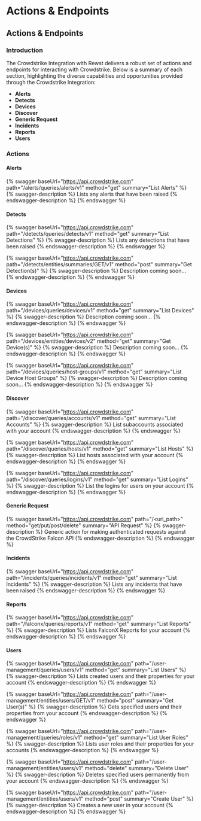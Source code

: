 # Actions & Endpoints

## Actions & Endpoints

### Introduction

The Crowdstrike Integration with Rewst delivers a robust set of actions and endpoints for interacting with Crowdstrike. Below is a summary of each section, highlighting the diverse capabilities and opportunities provided through the Crowdstrike Integration:

* **Alerts**
* **Detects**
* **Devices**
* **Discover**
* **Generic Request**
* **Incidents**
* **Reports**
* **Users**

### Actions

#### Alerts

{% swagger baseUrl="https://api.crowdstrike.com" path="/alerts/queries/alerts/v1" method="get" summary="List Alerts" %}
{% swagger-description %}
Lists any alerts that have been raised
{% endswagger-description %}
{% endswagger %}

#### Detects

{% swagger baseUrl="https://api.crowdstrike.com" path="/detects/queries/detects/v1" method="get" summary="List Detections" %}
{% swagger-description %}
Lists any detections that have been raised
{% endswagger-description %}
{% endswagger %}

{% swagger baseUrl="https://api.crowdstrike.com" path="/detects/entities/summaries/GET/v1" method="post" summary="Get Detection(s)" %}
{% swagger-description %}
Description coming soon...
{% endswagger-description %}
{% endswagger %}

#### Devices

{% swagger baseUrl="https://api.crowdstrike.com" path="/devices/queries/devices/v1" method="get" summary="List Devices" %}
{% swagger-description %}
Description coming soon...
{% endswagger-description %}
{% endswagger %}

{% swagger baseUrl="https://api.crowdstrike.com" path="/devices/entities/devices/v2" method="get" summary="Get Device(s)" %}
{% swagger-description %}
Description coming soon...
{% endswagger-description %}
{% endswagger %}

{% swagger baseUrl="https://api.crowdstrike.com" path="/devices/queries/host-groups/v1" method="get" summary="List Device Host Groups" %}
{% swagger-description %}
Description coming soon...
{% endswagger-description %}
{% endswagger %}

#### Discover

{% swagger baseUrl="https://api.crowdstrike.com" path="/discover/queries/accounts/v1" method="get" summary="List Accounts" %}
{% swagger-description %}
List subaccounts associated with your account
{% endswagger-description %}
{% endswagger %}

{% swagger baseUrl="https://api.crowdstrike.com" path="/discover/queries/hosts/v1" method="get" summary="List Hosts" %}
{% swagger-description %}
List hosts associated with your account
{% endswagger-description %}
{% endswagger %}

{% swagger baseUrl="https://api.crowdstrike.com" path="/discover/queries/logins/v1" method="get" summary="List Logins" %}
{% swagger-description %}
List the logins for users on your account
{% endswagger-description %}
{% endswagger %}

#### Generic Request

{% swagger baseUrl="https://api.crowdstrike.com" path="/<url_path>" method="get/put/post/delete" summary="API Request" %}
{% swagger-description %}
Generic action for making authenticated requests against the CrowdStrike Falcon API
{% endswagger-description %}
{% endswagger %}

#### Incidents

{% swagger baseUrl="https://api.crowdstrike.com" path="/incidents/queries/incidents/v1" method="get" summary="List Incidents" %}
{% swagger-description %}
Lists any incidents that have been raised
{% endswagger-description %}
{% endswagger %}

#### Reports

{% swagger baseUrl="https://api.crowdstrike.com" path="/falconx/queries/reports/v1" method="get" summary="List Reports" %}
{% swagger-description %}
Lists FalconX Reports for your account
{% endswagger-description %}
{% endswagger %}

#### Users

{% swagger baseUrl="https://api.crowdstrike.com" path="/user-management/queries/users/v1" method="get" summary="List Users" %}
{% swagger-description %}
Lists created users and their properties for your account
{% endswagger-description %}
{% endswagger %}

{% swagger baseUrl="https://api.crowdstrike.com" path="/user-management/entities/users/GET/v1" method="post" summary="Get User(s)" %}
{% swagger-description %}
Gets specified users and their properties from your account
{% endswagger-description %}
{% endswagger %}

{% swagger baseUrl="https://api.crowdstrike.com" path="/user-management/queries/roles/v1" method="get" summary="List User Roles" %}
{% swagger-description %}
Lists user roles and their properties for your accounts
{% endswagger-description %}
{% endswagger %}

{% swagger baseUrl="https://api.crowdstrike.com" path="/user-management/entities/users/v1" method="delete" summary="Delete User" %}
{% swagger-description %}
Deletes specified users permanently from your account
{% endswagger-description %}
{% endswagger %}

{% swagger baseUrl="https://api.crowdstrike.com" path="/user-management/entities/users/v1" method="post" summary="Create User" %}
{% swagger-description %}
Creates a new user in your account
{% endswagger-description %}
{% endswagger %}
